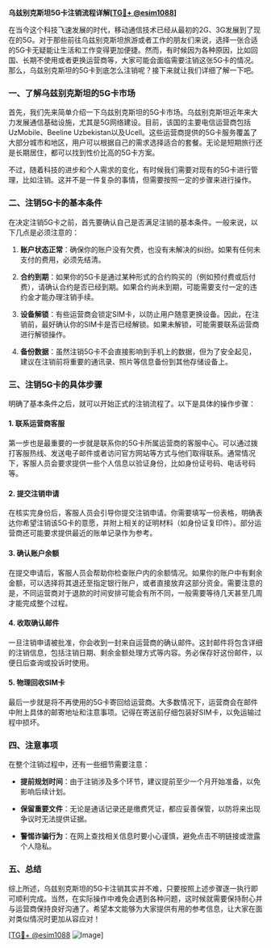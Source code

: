 **乌兹别克斯坦5G卡注销流程详解[[TG💪+ @esim1088](https://t.me/s/esim1088)]**

在当今这个科技飞速发展的时代，移动通信技术已经从最初的2G、3G发展到了现在的5G。对于那些前往乌兹别克斯坦旅游或者工作的朋友们来说，选择一张合适的5G卡无疑能让生活和工作变得更加便捷。然而，有时候因为各种原因，比如回国、长期不使用或者更换运营商等，大家可能会面临需要注销这张5G卡的情况。那么，乌兹别克斯坦的5G卡到底怎么注销呢？接下来就让我们详细了解一下吧。

### 一、了解乌兹别克斯坦的5G卡市场

首先，我们先来简单介绍一下乌兹别克斯坦的5G卡市场。乌兹别克斯坦近年来大力发展通信基础设施，尤其是5G网络建设。目前，该国的主要电信运营商包括UzMobile、Beeline Uzbekistan以及Ucell。这些运营商提供的5G卡服务覆盖了大部分城市和地区，用户可以根据自己的需求选择适合的套餐。无论是短期旅行还是长期居住，都可以找到性价比高的5G卡方案。

不过，随着科技的进步和个人需求的变化，有时候我们需要对现有的5G卡进行管理，比如注销。这并不是一件复杂的事情，但需要按照一定的步骤来进行操作。

### 二、注销5G卡的基本条件

在决定注销5G卡之前，首先要确认自己是否满足注销的基本条件。一般来说，以下几点是必须注意的：

1. **账户状态正常**：确保你的账户没有欠费，也没有未解决的纠纷。如果有任何未支付的费用，必须先结清。
   
2. **合约到期**：如果你的5G卡是通过某种形式的合约购买的（例如预付费或后付费），请确认合约是否已经到期。如果合约尚未到期，可能需要支付一定的违约金才能办理注销手续。

3. **设备解锁**：有些运营商会锁定SIM卡，以防止用户随意更换设备。因此，在注销前，最好确认你的SIM卡是否已经解锁。如果未解锁，可能需要联系运营商进行解锁操作。

4. **备份数据**：虽然注销5G卡不会直接影响到手机上的数据，但为了安全起见，建议在注销前将重要的通讯录、照片等信息备份到其他存储设备上。

### 三、注销5G卡的具体步骤

明确了基本条件之后，就可以开始正式的注销流程了。以下是具体的操作步骤：

#### 1. 联系运营商客服

第一步也是最重要的一步就是联系你的5G卡所属运营商的客服中心。可以通过拨打客服热线、发送电子邮件或者访问官方网站等方式与他们取得联系。通常情况下，客服人员会要求提供一些个人信息以验证身份，比如身份证号码、电话号码等。

#### 2. 提交注销申请

在核实完身份后，客服人员会引导你提交注销申请。你需要填写一份表格，明确表达你希望注销该5G卡的意愿，并附上相关的证明材料（如身份证复印件）。部分运营商还可能要求提供最近的账单记录作为参考。

#### 3. 确认账户余额

在提交申请后，客服人员会帮助你检查账户内的余额情况。如果你的账户中有剩余金额，可以选择将其退还至指定银行账户，或者直接放弃这部分资金。需要注意的是，不同运营商对于退款的时间安排可能会有所不同，一般需要等待几天甚至几周才能完成整个过程。

#### 4. 收取确认邮件

一旦注销申请被批准，你会收到一封来自运营商的确认邮件。这封邮件将包含详细的注销信息，包括注销日期、剩余金额处理方式等内容。务必保存好这份邮件，以便日后查询或投诉时使用。

#### 5. 物理回收SIM卡

最后一步就是将不再使用的5G卡寄回给运营商。大多数情况下，运营商会在邮件中附上具体的邮寄地址和注意事项。记得在寄送前仔细包装好SIM卡，以免运输过程中损坏。

### 四、注意事项

在整个注销过程中，还有一些细节需要注意：

- **提前规划时间**：由于注销涉及多个环节，建议提前至少一个月开始准备，以免影响后续计划。
  
- **保留重要文件**：无论是通话记录还是缴费凭证，都应妥善保管，以防将来出现争议时无法提供证据。

- **警惕诈骗行为**：在网上查找相关信息时要小心谨慎，避免点击不明链接或泄露个人隐私。

### 五、总结

综上所述，乌兹别克斯坦的5G卡注销其实并不难，只要按照上述步骤逐一执行即可顺利完成。当然，在实际操作中难免会遇到各种问题，这时候就需要保持耐心并与运营商保持良好沟通了。希望本文能够为大家提供有用的参考信息，让大家在面对类似情况时更加从容应对！

[[TG💪+ @esim1088](https://t.me/s/esim1088) ![Image](https://i.postimg.cc/4NQfJmqS/Snipaste-2025-05-13-00-14-12.png)]